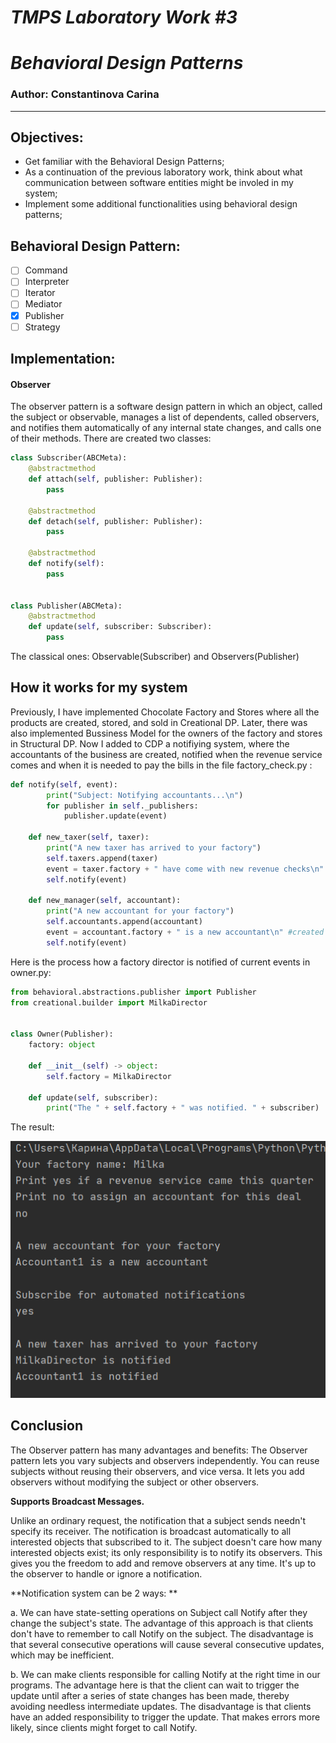 # ***TMPS Laboratory Work #3***
# ***Behavioral Design Patterns***

### Author: Constantinova Carina
----

## Objectives:

* Get familiar with the Behavioral Design Patterns;
* As a continuation of the previous laboratory work, think about what communication between software entities might be involed in my system;
* Implement some additional functionalities using behavioral design patterns;

## Behavioral Design Pattern:
 - [ ] Command
 - [ ] Interpreter
 - [ ] Iterator
 - [ ] Mediator
 - [x] Publisher
 - [ ] Strategy

## Implementation:
#### Observer
The observer pattern is a software design pattern in which an object, called the subject or observable, manages a list of dependents, called observers, and notifies them automatically of any internal state changes, and calls one of their methods.
There are created two classes:
```python 
class Subscriber(ABCMeta):
    @abstractmethod
    def attach(self, publisher: Publisher):
        pass

    @abstractmethod
    def detach(self, publisher: Publisher):
        pass

    @abstractmethod
    def notify(self):
        pass


class Publisher(ABCMeta):
    @abstractmethod
    def update(self, subscriber: Subscriber):
        pass
```
The classical ones: Observable(Subscriber) and Observers(Publisher)

## How it works for my system
Previously, I have implemented Chocolate Factory and Stores where all the products are created, stored, and sold in Creational DP. Later, there was also implemented Bussiness Model for the owners of the factory and stores in Structural DP. Now I added to CDP a notifiying system, where the accountants of the business are created, notified when the revenue service comes and when it is needed to pay the bills in the file factory_check.py : 
```python
def notify(self, event):
        print("Subject: Notifying accountants...\n")
        for publisher in self._publishers:
            publisher.update(event)

    def new_taxer(self, taxer):
        print("A new taxer has arrived to your factory")
        self.taxers.append(taxer)
        event = taxer.factory + " have come with new revenue checks\n" #a taxer
        self.notify(event)

    def new_manager(self, accountant):
        print("A new accountant for your factory")
        self.accountants.append(accountant)
        event = accountant.factory + " is a new accountant\n" #created an accountant
        self.notify(event)
```
Here is the process how a factory director is notified of current events in owner.py:
```python
from behavioral.abstractions.publisher import Publisher
from creational.builder import MilkaDirector


class Owner(Publisher):
    factory: object

    def __init__(self) -> object:
        self.factory = MilkaDirector

    def update(self, subscriber):
        print("The " + self.factory + " was notified. " + subscriber)
```
The result:

![](main.png)

## Conclusion

The Observer pattern has many advantages and benefits:
The Observer pattern lets you vary subjects and observers independently. You can reuse subjects without reusing their observers, and vice versa. It lets you add observers without modifying the subject or other observers.

**Supports Broadcast Messages.**

Unlike an ordinary request, the notification that a subject sends needn't specify its receiver. The notification is broadcast automatically to all interested objects that subscribed to it. The subject doesn't care how many interested objects exist; its only responsibility is to notify its observers. This gives you the freedom to add and remove observers at any time. It's up to the observer to handle or ignore a notification.

**Notification system can be 2 ways: **

a. We can have state-setting operations on Subject call Notify after they change the subject's state. The advantage of this approach is that clients don't have to remember to call Notify on the subject. The disadvantage is that several consecutive operations will cause several consecutive updates, which may be inefficient.

b. We can make clients responsible for calling Notify at the right time in our programs. The advantage here is that the client can wait to trigger the update until after a series of state changes has been made, thereby avoiding needless intermediate updates. The disadvantage is that clients have an added responsibility to trigger the update. That makes errors more likely, since clients might forget to call Notify.
